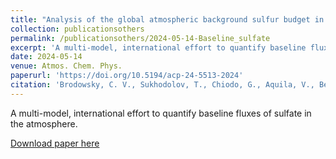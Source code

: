 ```yaml
---
title: "Analysis of the global atmospheric background sulfur budget in a multi-model framework"
collection: publicationsothers
permalink: /publicationsothers/2024-05-14-Baseline_sulfate
excerpt: 'A multi-model, international effort to quantify baseline fluxes of sulfate in the atmosphere'
date: 2024-05-14
venue: Atmos. Chem. Phys.
paperurl: 'https://doi.org/10.5194/acp-24-5513-2024'
citation: 'Brodowsky, C. V., Sukhodolov, T., Chiodo, G., Aquila, V., Bekki, S., Dhomse, S. S., Hopfner, M., Laakso, A., Mann, G. W., Niemeier, U., Pitari, G., Quaglia, I., Rozanov, E., Schmidt, A., Sekiya, T., Tilmes, S., Timmreck, C., Vattioni, S., Visioni, D., Yu, P., Zhu, Y., and Peter, T.: Analysis of the global atmospheric background sulfur budget in a multi-model framework, Atmos. Chem. Phys., 24, 5513-5548, https://doi.org/10.5194/acp-24-5513-2024, 2024'
---
```


A multi-model, international effort to quantify baseline fluxes of sulfate in the atmosphere.

[Download paper here](https://doi.org/10.5194/acp-24-5513-2024)

 

